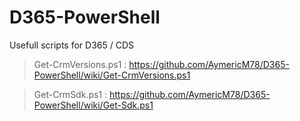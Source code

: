 # D365-PowerShell
Usefull scripts for D365 / CDS

 > Get-CrmVersions.ps1 : https://github.com/AymericM78/D365-PowerShell/wiki/Get-CrmVersions.ps1
 
 > Get-CrmSdk.ps1 : https://github.com/AymericM78/D365-PowerShell/wiki/Get-Sdk.ps1
